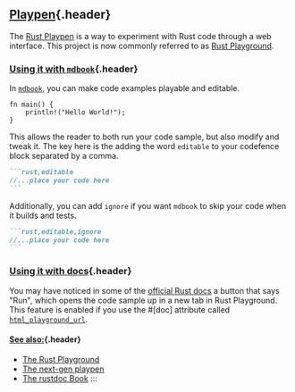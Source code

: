 ## [Playpen](#playpen){.header}

The [Rust Playpen](https://github.com/rust-lang/rust-playpen) is a way
to experiment with Rust code through a web interface. This project is
now commonly referred to as [Rust
Playground](https://play.rust-lang.org/).

### [Using it with `mdbook`](#using-it-with-mdbook){.header}

In [`mdbook`](https://github.com/rust-lang/mdBook), you can make code
examples playable and editable.

    fn main() {
        println!("Hello World!");
    }

This allows the reader to both run your code sample, but also modify and
tweak it. The key here is the adding the word `editable` to your
codefence block separated by a comma.

```` markdown
```rust,editable
//...place your code here
```
````

Additionally, you can add `ignore` if you want `mdbook` to skip your
code when it builds and tests.

```` markdown
```rust,editable,ignore
//...place your code here
```
````

### [Using it with docs](#using-it-with-docs){.header}

You may have noticed in some of the [official Rust
docs](https://doc.rust-lang.org/core/) a button that says \"Run\", which
opens the code sample up in a new tab in Rust Playground. This feature
is enabled if you use the #\[doc\] attribute called
[`html_playground_url`](https://doc.rust-lang.org/rustdoc/the-doc-attribute.html#html_playground_url).

#### [See also:](#see-also){.header}

-   [The Rust Playground](https://play.rust-lang.org/)
-   [The next-gen
    playpen](https://github.com/integer32llc/rust-playground/)
-   [The rustdoc
    Book](https://doc.rust-lang.org/rustdoc/what-is-rustdoc.html)
:::

